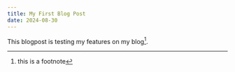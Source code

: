 ```yaml
---
title: My First Blog Post
date: 2024-08-30
---
```


This blogpost is testing my features on my blog[^1].


[^1]: this is a footnote
